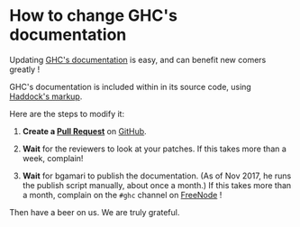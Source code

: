 # How to change GHC's documentation



Updating [
GHC's documentation](https://downloads.haskell.org/~ghc/latest/docs/html/libraries/) is easy, and can benefit new comers greatly !



GHC's documentation is included within in its source code, using [
Haddock's markup](http://haskell-haddock.readthedocs.io/en/latest/markup.html).



Here are the steps to modify it:


1. **Create a [
  Pull Request](https://github.com/ghc/ghc/pulls?utf8=%E2%9C%93&q=is%3Apr)** on [
  GitHub](https://github.com/ghc/ghc/). 

1. **Wait** for the reviewers to look at your patches. If this takes more than a week, complain! 

1. **Wait** for bgamari to publish the documentation. (As of Nov 2017, he runs the publish script manually, about once a month.)  If this takes more than a month, complain on the `#ghc` channel on [
  FreeNode](http://freenode.net/) !  


Then have a beer on us.  We are truly grateful.


